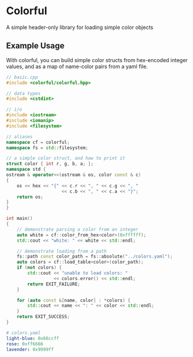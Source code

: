 # Colorful

A simple header-only library for loading simple color objects

## Example Usage

With colorful, you can build simple color structs from hex-encoded integer
values, and as a map of name-color pairs from a yaml file.

```cpp
// basic.cpp
#include <colorful/colorful.hpp>

// data types
#include <cstdint>

// i/o
#include <iostream>
#include <iomanip>
#include <filesystem>

// aliases
namespace cf = colorful;
namespace fs = std::filesystem;

// a simple color struct, and how to print it
struct color { int r, g, b, a; };
namespace std {
ostream & operator<<(ostream & os, color const & c)
{
    os << hex << "{" << c.r << ", " << c.g << ", "
                     << c.b << ", " << c.a << "}";
    return os;
}
}

int main()
{
    // demonstrate parsing a color from an integer
    auto white = cf::color_from_hex<color>(0xffffff);
    std::cout << "white: " << white << std::endl;

    // demonstrate loading from a path
    fs::path const color_path = fs::absolute("../colors.yaml");
    auto colors = cf::load_table<color>(color_path);
    if (not colors) {
        std::cout << "unable to load colors: "
                  << colors.error() << std::endl;
        return EXIT_FAILURE;
    }

    for (auto const &[name, color] : *colors) {
        std::cout << name << ": " << color << std::endl;
    }
    return EXIT_SUCCESS;
}
```

```yaml
# colors.yaml
light-blue: 0x66ccff
rose: 0xff6666
lavender: 0x9999ff
```
